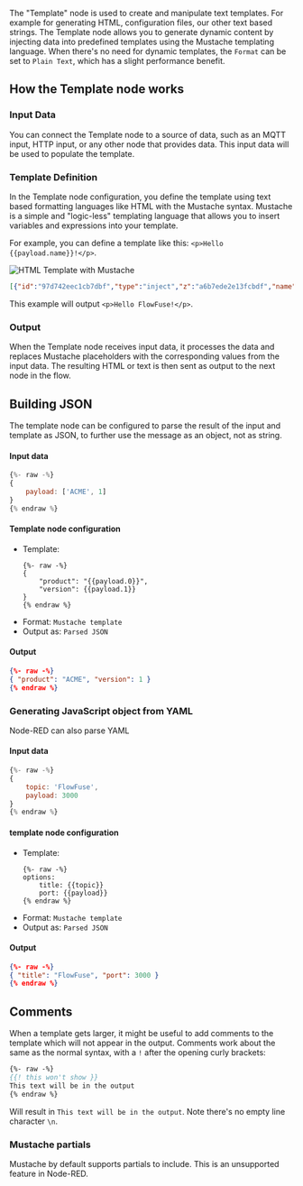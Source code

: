 The "Template" node is used to create and manipulate text templates. For example for generating HTML, configuration files, our other text based strings.
The Template node allows you to generate dynamic content by injecting data into predefined templates using the Mustache templating language.
When there's no need for dynamic templates, the `Format` can be set to `Plain Text`, which has a slight performance benefit.

## How the Template node works

### Input Data

You can connect the Template node to a source of data, such as an MQTT input, HTTP input, or any other node that provides data. This input data will be used to populate the template.

### Template Definition

In the Template node configuration, you define the template using text based formatting languages like HTML with the Mustache syntax.
Mustache is a simple and "logic-less" templating language that allows you to insert variables and expressions into your template.

For example, you can define a template like this: `<p>Hello {{payload.name}}!</p>`.

![HTML Template with Mustache](./images/template-mustache.png "HTML template with Mustache")

```json
[{"id":"97d742eec1cb7dbf","type":"inject","z":"a6b7ede2e13fcbdf","name":"","props":[{"p":"payload"},{"p":"topic","vt":"str"}],"repeat":"","crontab":"","once":false,"onceDelay":0.1,"topic":"","payload":"{\"name\": \"FlowFuse\"}","payloadType":"json","x":180,"y":60,"wires":[["c85d70b41f374f02"]]},{"id":"c85d70b41f374f02","type":"template","z":"a6b7ede2e13fcbdf","name":"Template using payload.name","field":"payload","fieldType":"msg","format":"handlebars","syntax":"mustache","template":"<p>Hello {{payload.name}}!</p>","output":"str","x":450,"y":60,"wires":[["6df7215459dfb240"]]},{"id":"6df7215459dfb240","type":"debug","z":"a6b7ede2e13fcbdf","name":"Print \"<p>Hello, FlowFuse!</p>\"","active":true,"tosidebar":true,"console":false,"tostatus":false,"complete":"payload","targetType":"msg","statusVal":"","statusType":"auto","x":750,"y":60,"wires":[]}]
```

This example will output `<p>Hello FlowFuse!</p>`.

### Output

When the Template node receives input data, it processes the data and replaces Mustache placeholders with the corresponding values from the input data. The resulting HTML or text is then sent as output to the next node in the flow.

## Building JSON

The template node can be configured to parse the result of the input and template
as JSON, to further use the message as an object, not as string.

#### Input data

```js
{%- raw -%}
{
    payload: ['ACME', 1]
}
{% endraw %}
```

#### Template node configuration
* Template:
    ```text
    {%- raw -%}
    {
        "product": "{{payload.0}}",
        "version": {{payload.1}}
    }
    {% endraw %}
    ```
* Format: `Mustache template`
* Output as: `Parsed JSON`

#### Output

```json
{%- raw -%}
{ "product": "ACME", "version": 1 }
{% endraw %}
```

### Generating JavaScript object from YAML

Node-RED can also parse YAML 
#### Input data
```js
{%- raw -%}
{
    topic: 'FlowFuse',
    payload: 3000
}
{% endraw %}
```

#### template node configuration
* Template:
    ```text
    {%- raw -%}
    options:
        title: {{topic}}
        port: {{payload}}
    {% endraw %}
    ```
* Format: `Mustache template`
* Output as: `Parsed JSON`

#### Output
```json
{%- raw -%}
{ "title": "FlowFuse", "port": 3000 }
{% endraw %}
```

## Comments

When a template gets larger, it might be useful to add comments to the template
which will not appear in the output. Comments work about the same as the normal
syntax, with a `!` after the opening curly brackets: 

```mustache
{%- raw -%}
{{! this won't show }}
This text will be in the output
{% endraw %}
```

Will result in `This text will be in the output`. Note there's no empty line character `\n`.

### Mustache partials

Mustache by default supports partials to include. This is an unsupported feature
in Node-RED.